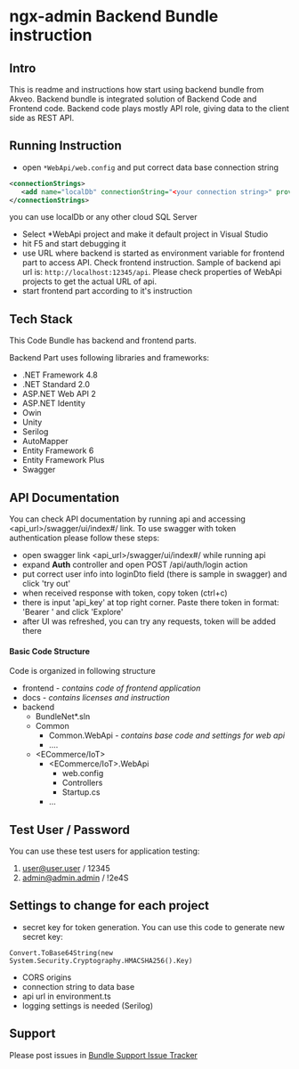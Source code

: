 # ngx-admin Backend Bundle instruction


## Intro

This is readme and instructions how start using backend bundle from Akveo. 
Backend bundle is integrated solution of Backend Code and Frontend code. 
Backend code plays mostly API role, giving data to the client side as REST API.  

## Running Instruction

 - open `*WebApi/web.config` and put correct data base connection string
 
 ```xml
<connectionStrings>
    <add name="localDb" connectionString="<your connection string>" providerName="System.Data.SqlClient"/>
</connectionStrings>
```
  
  you can use localDb or any other cloud SQL Server
  
 - Select *WebApi project and make it default project in Visual Studio
 - hit F5 and start debugging it
 - use URL where backend is started as environment variable for frontend part to access API. Check frontend instruction. Sample of backend api url is: `http://localhost:12345/api`. Please check properties of WebApi projects to get the actual URL of api.
 - start frontend part according to it's instruction

## Tech Stack

This Code Bundle has backend and frontend parts.

Backend Part uses following libraries and frameworks:

 - .NET Framework 4.8
 - .NET Standard 2.0
 - ASP.NET Web API 2
 - ASP.NET Identity
 - Owin
 - Unity
 - Serilog
 - AutoMapper
 - Entity Framework 6
 - Entity Framework Plus
 - Swagger 

## API Documentation 

You can check API documentation by running api and accessing <api_url>/swagger/ui/index#/ link.
To use swagger with token authentication please follow these steps:

 - open swagger link <api_url>/swagger/ui/index#/ while running api
 - expand **Auth** controller and open POST /api/auth/login action
 - put correct user info into loginDto field (there is sample in swagger) and click 'try out'
 - when received response with token, copy token (ctrl+c)
 - there is input 'api_key' at top right corner. Paste there token in format: 'Bearer <token>' and click 'Explore'
 - after UI was refreshed, you can try any requests, token will be added there

#### Basic Code Structure

Code is organized in following structure

 - frontend  - *contains code of frontend application*
 - docs  - *contains licenses and instruction*
 - backend
	 - BundleNet*.sln
	 - Common
		 - Common.WebApi - *contains base code and settings for web api*
		 - ....
	 - <ECommerce/IoT>
		 - <ECommerce/IoT>.WebApi
			 - web.config
			 - Controllers
			 - Startup.cs
		 - ...

## Test User / Password

You can use these test users for application testing:

1. user@user.user / 12345
2. admin@admin.admin / !2e4S



## Settings to change for each project

 - secret key for token generation. You can use this code to generate new secret key:

```
Convert.ToBase64String(new System.Security.Cryptography.HMACSHA256().Key)
```

 - CORS origins
 - connection string to data base
 - api url in environment.ts
 - logging settings is needed (Serilog)

## Support
Please post issues in [Bundle Support Issue Tracker](https://github.com/akveo/ngx-admin-bundle-support/issues)
